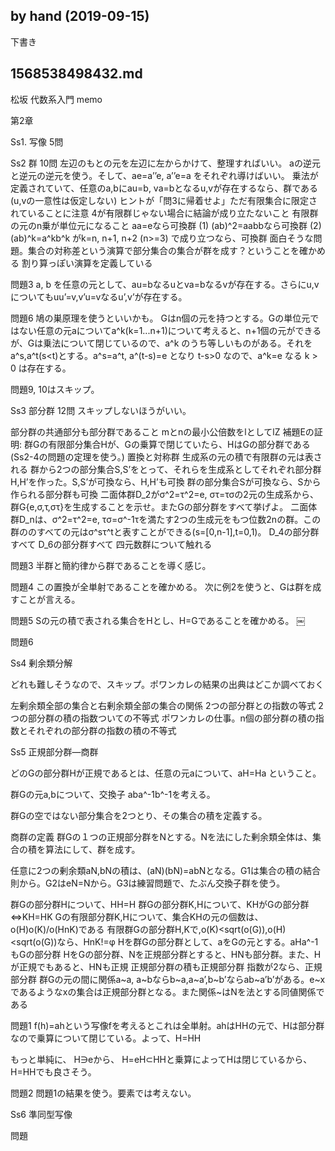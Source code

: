 ## by hand (2019-09-15)

下書き
## 1568538498432.md
松坂 代数系入門 memo

第2章

Ss1. 写像 5問

Ss2 群 10問
左辺のもとの元を左辺に左からかけて、整理すればいい。
aの逆元と逆元の逆元を使う。そして、ae=a’’e, a’’e=a をそれぞれ導けばいい。
乗法が定義されていて、任意のa,bにau=b, va=bとなるu,vが存在するなら、群である(u,vの一意性は仮定しない)
ヒントが「問3に帰着せよ」ただ有限集合に限定されていることに注意
4が有限群じゃない場合に結論が成り立たないこと
有限群の元のn乗が単位元になること
aa=eなら可換群
(1) (ab)^2=aabbなら可換群 (2) (ab)^k=a^kb^k がk=n, n+1, n+2 (n>=3) で成り立つなら、可換群
面白そうな問題。集合の対称差という演算で部分集合の集合が群を成す？ということを確かめる
割り算っぽい演算を定義している

問題3
a, b を任意の元として、au=bなるuとva=bなるvが存在する。さらにu,vについてもuu’=v,v’u=vなるu’,v’が存在する。

問題6 鳩の巣原理を使うといいかも。
Gはn個の元を持つとする。Gの単位元ではない任意の元aについてa^k(k=1...n+1)について考えると、n+1個の元ができるが、Gは乗法について閉じているので、a^k のうち等しいものがある。それをa^s,a^t(s<t)とする。a^s=a^t, a^(t-s)=e となり t-s>0 なので、a^k=e なる k > 0 は存在する。

問題9, 10はスキップ。

Ss3 部分群 12問 スキップしないほうがいい。

部分群の共通部分も部分群であること
mとnの最小公倍数をlとしてlZ
補題Eの証明: 群Gの有限部分集合Hが、Gの乗算で閉じていたら、HはGの部分群である(Ss2-4の問題の定理を使う。)
置換と対称群
生成系の元の積で有限群の元は表される
群から2つの部分集合S,S’をとって、それらを生成系としてそれぞれ部分群H,H’を作った。S,S’が可換なら、H,H’も可換
群の部分集合Sが可換なら、Sから作られる部分群も可換
二面体群D_2がσ^2=τ^2=e, στ=τσの2元の生成系から、群G{e,σ,τ,στ}を生成することを示せ。またGの部分群をすべて挙げよ。
二面体群D_nは、σ^2=τ^2=e, τσ=σ^-1τを満たす2つの生成元をもつ位数2nの群。この群ののすべての元はσ^sτ^tと表すことができる(s=[0,n-1],t=0,1)。
D_4の部分群すべて
D_6の部分群すべて
四元数群について触れる

問題3
半群と簡約律から群であることを導く感じ。

問題4
この置換が全単射であることを確かめる。
次に例2を使うと、Gは群を成すことが言える。

問題5
Sの元の積で表される集合をHとし、H=Gであることを確かめる。
￼

問題6

Ss4 剰余類分解

どれも難しそうなので、スキップ。ポワンカレの結果の出典はどこか調べておく

左剰余類全部の集合と右剰余類全部の集合の関係
2つの部分群との指数の等式
2つの部分群の積の指数ついての不等式
ポワンカレの仕事。n個の部分群の積の指数とそれぞれの部分群の指数の積の不等式

Ss5 正規部分群—商群

どのGの部分群Hが正規であるとは、任意の元aについて、aH=Ha ということ。

群Gの元a,bについて、交換子 aba^-1b^-1を考える。

群Gの空ではない部分集合を2つとり、その集合の積を定義する。

商群の定義
群Gの１つの正規部分群をNとする。Nを法にした剰余類全体は、集合の積を算法にして、群を成す。

任意に2つの剰余類aN,bNの積は、(aN)(bN)=abNとなる。G1は集合の積の結合則から。G2はeN=Nから。G3は練習問題で、たぶん交換子群を使う。

群Gの部分群Hについて、HH=H
群Gの部分群K,Hについて、KHがGの部分群⇔KH=HK
Gの有限部分群K,Hについて、集合KHの元の個数は、o(H)o(K)/o(HnK)である
有限群Gの部分群H,Kで,o(K)<sqrt(o(G)),o(H)<sqrt(o(G))なら、HnK!=φ
Hを群Gの部分群として、aをGの元とする。aHa^-1もGの部分群
HをGの部分群、Nを正規部分群とすると、HNも部分群。また、Hが正規でもあると、HNも正規
正規部分群の積も正規部分群
指数が2なら、正規部分群
群Gの元の間に関係a~a, a~bならb~a,a~a’,b~b’ならab~a’b’がある。e~xであるようなxの集合は正規部分群となる。また関係~はNを法とする同値関係である

問題1
f(h)=ahという写像fを考えるとこれは全単射。ahはHHの元で、Hは部分群なので乗算について閉じている。よって、H=HH

もっと単純に、
H∋eから、 H=eH⊂HHと乗算によってHは閉じているから、H=HHでも良さそう。

問題2 問題1の結果を使う。要素では考えない。

Ss6 準同型写像

問題

